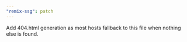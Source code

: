 ```yaml
---
"remix-ssg": patch
---
```


Add 404.html generation as most hosts fallback to this file when nothing else is found.
